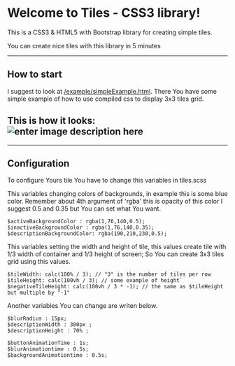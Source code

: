 Welcome to Tiles - CSS3 library!
===================

This is a CSS3 & HTML5 with Bootstrap library for creating simple tiles.

You can create nice tiles with this library in 5 minutes

----------


How to start
-------------

I suggest to look at [/example/simpleExample.html](https://github.com/MaciejWWojcik/Tiles-CSS3/blob/master/example/simpleExample.html). There You have some simple example of how to use compiled css to display 3x3 tiles grid.

This is how it looks:
![enter image description here](http://i.imgur.com/n7csZy3.png)
----------


----------


Configuration 
-------------


<i class="icon-cog"></i>To configure Yours tile You have to change this variables in tiles.scss

This variables changing colors of backgrounds, in example this is some blue color.
Remember about 4th argument of 'rgba' this is opacity of this color 
I suggest 0.5 and 0.35 but You can set what You want.

    $activeBackgroundColor : rgba(1,76,140,0.5);
    $inactiveBackgroundColor : rgba(1,76,140,0.35);
    $descriptionBackgroundColor: rgba(190,210,230,0.5);

This variables setting the width and height of tile, this values create tile with 1/3 width of container and 1/3 height of screen;
So You can create 3x3 tiles grid using this values. 

    $tileWidth: calc(100% / 3); // "3" is the number of tiles per row
    $tileHeight: calc(100vh / 3); // some example of height`    
    $negativeTileHeight: calc(100vh / 3 * -1); // the same as $tileHeight but multiple by "-1"


Another variables You can change are writen below.

    $blurRadius : 15px;
    $descriptionWidth : 300px ;
    $descriptionHeight : 70% ;
    
    $buttonAnimationTime : 1s;
    $blurAnimationtime : 0.5s;
    $backgroundAnimationtime : 0.5s;
